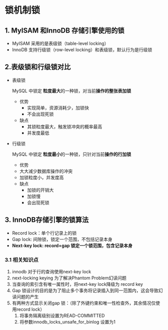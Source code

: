 # 锁机制锁

## 1. MyISAM 和InnoDB 存储引擎使用的锁

- MyISAM 采用的是表级锁（table-level locking）
- InnoDB 支持行级锁（row-level locking）和表级锁，默认行为是行级锁

## 2.表级锁和行级锁对比

- 表级锁

  MySQL 中锁定 **粒度最大**的一种锁，对当前**操作的整张表加锁**

  - 优势
    - 实现简单，资源消耗少，加锁快
    - 不会出现死锁
  - 缺点
    - 其锁粒度最大，触发锁冲突的概率最高
    - 并发度最低

- 行级锁

  MySQL 中锁定 **粒度最小**的一种锁，只针对当前**操作的行加锁**
  -  优势
    - 大大减少数据库操作的冲突
    - 加锁粒度小，并发度高
  - 缺点
    - 加锁的开销大
    - 加锁慢
    - 会出现死锁

## 3. InnoDB存储引擎的锁算法

- Record lock：单个行记录上的锁
- Gap lock: 间隙锁，锁定一个范围，不包括记录本身
- **Next-key lock: record+gap 锁定一个锁范围，包含记录本身**

### 3.1 相关知识点

1. innodb 对于行的查询使用next-key lock
2. next-locking keying 为了解决Phantom Problem幻读问题
3. 当查询的索引含有唯一属性时，将next-key lock降级为 record key
4. Gap 锁设计的目的是为了阻止多个事务将记录插入到同一范围内，这会导致幻读问题的产生
5. 有两种方式显示关闭gap 锁：（除了外键约束和唯一性检查外，其余情况仅使用record lock） 
   1. 将事务隔离级别设置为READ-COMMITTED
   2. 将参数innodb_locks_unsafe_for_binlog 设置为1
